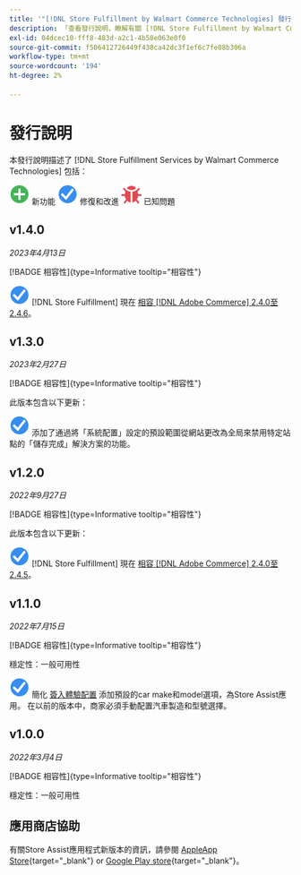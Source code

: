 ```yaml
---
title: '"[!DNL Store Fulfillment by Walmart Commerce Technologies] 發行說明'''
description: 「查看發行說明，瞭解有關 [!DNL Store Fulfillment by Walmart Commerce Technologies] 釋放。」
exl-id: 04dcec10-fff8-483d-a2c1-4b58e063e0f0
source-git-commit: f506412726449f438ca42dc3f1ef6c7fe08b306a
workflow-type: tm+mt
source-wordcount: '194'
ht-degree: 2%

---
```


# 發行說明

本發行說明描述了 [!DNL Store Fulfillment Services by Walmart Commerce Technologies] 包括：

![新建](../assets/new.svg) 新功能
![已修復問題](../assets/fix.svg) 修復和改進
![已知問題](../assets/bug.svg) 已知問題

## v1.4.0

*2023年4月13日*

[!BADGE 相容性]{type=Informative tooltip="相容性"}

![新建](../assets/fix.svg) [!DNL Store Fulfillment] 現在 [相容 [!DNL Adobe Commerce] 2.4.0至2.4.6](https://experienceleague.adobe.com/docs/commerce-operations/release/product-availability.html)。


## v1.3.0

*2023年2月27日*

[!BADGE 相容性]{type=Informative tooltip="相容性"}

此版本包含以下更新：

![新建](../assets/fix.svg)<!-- WMTP-795 --> 添加了通過將「系統配置」設定的預設範圍從網站更改為全局來禁用特定站點的「儲存完成」解決方案的功能。

## v1.2.0

*2022年9月27日*

[!BADGE 相容性]{type=Informative tooltip="相容性"}

此版本包含以下更新：

![新建](../assets/fix.svg) [!DNL Store Fulfillment] 現在 [相容 [!DNL Adobe Commerce] 2.4.0至2.4.5](https://experienceleague.adobe.com/docs/commerce-operations/release/product-availability.html)。


## v1.1.0

*2022年7月15日*

[!BADGE 相容性]{type=Informative tooltip="相容性"}

穩定性：一般可用性

![新建](../assets/fix.svg)<!-- WMTP-731 --> 簡化 [簽入體驗配置](check-in-experience-setup.md) 添加預設的car make和model選項，為Store Assist應用。 在以前的版本中，商家必須手動配置汽車製造和型號選擇。

## v1.0.0

*2022年3月4日*

[!BADGE 相容性]{type=Informative tooltip="相容性"}

穩定性：一般可用性

## 應用商店協助

有關Store Assist應用程式新版本的資訊，請參閱 [AppleApp Store](https://apps.apple.com/us/app/store-assist-by-walmart/id1609281539){target="_blank"} or [Google Play store](https://play.google.com/store/apps/details?id=com.walmart.faas.storeassist){target="_blank"}。
